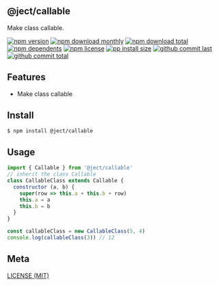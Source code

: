 ## @ject/callable
Make class callable.

[![npm version][badge-npm-version]][url-npm]
[![npm download monthly][badge-npm-download-monthly]][url-npm]
[![npm download total][badge-npm-download-total]][url-npm]
[![npm dependents][badge-npm-dependents]][url-github]
[![npm license][badge-npm-license]][url-npm]
[![pp install size][badge-pp-install-size]][url-pp]
[![github commit last][badge-github-last-commit]][url-github]
[![github commit total][badge-github-commit-count]][url-github]

[//]: <> (Shields)
[badge-npm-version]: https://flat.badgen.net/npm/v/@ject/callable
[badge-npm-download-monthly]: https://flat.badgen.net/npm/dm/@ject/callable
[badge-npm-download-total]:https://flat.badgen.net/npm/dt/@ject/callable
[badge-npm-dependents]: https://flat.badgen.net/npm/dependents/@ject/callable
[badge-npm-license]: https://flat.badgen.net/npm/license/@ject/callable
[badge-pp-install-size]: https://flat.badgen.net/packagephobia/install/@ject/callable
[badge-github-last-commit]: https://flat.badgen.net/github/last-commit/hoyeungw/vect
[badge-github-commit-count]: https://flat.badgen.net/github/commits/hoyeungw/vect

[//]: <> (Link)
[url-npm]: https://npmjs.org/package/@ject/callable
[url-pp]: https://packagephobia.now.sh/result?p=@ject/callable
[url-github]: https://github.com/hoyeungw/vect

## Features

- Make class callable

## Install
```console
$ npm install @ject/callable
```

## Usage
```js
import { Callable } from '@ject/callable'
// inherit the class Callable
class CallableClass extends Callable {
  constructor (a, b) {
    super(row => this.a + this.b + row)
    this.a = a
    this.b = b
  }
}

const callableClass = new CallableClass(5, 4)
console.log(callableClass(3)) // 12

```

## Meta
[LICENSE (MIT)](LICENSE)
